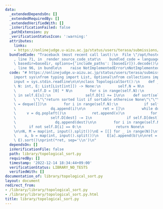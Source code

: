 ```yaml
---
data:
  _extendedDependsOn: []
  _extendedRequiredBy: []
  _extendedVerifiedWith: []
  _isVerificationFailed: false
  _pathExtension: py
  _verificationStatusIcon: ':warning:'
  attributes:
    links:
    - https://onlinejudge.u-aizu.ac.jp/status/users/terasa/submissions/1/GRL_4_B/judge/6940421/Python3
  bundledCode: "Traceback (most recent call last):\n  File \"/opt/hostedtoolcache/PyPy/3.7.13/x64/site-packages/onlinejudge_verify/documentation/build.py\"\
    , line 71, in _render_source_code_stat\n    bundled_code = language.bundle(stat.path,\
    \ basedir=basedir, options={'include_paths': [basedir]}).decode()\n  File \"/opt/hostedtoolcache/PyPy/3.7.13/x64/site-packages/onlinejudge_verify/languages/python.py\"\
    , line 96, in bundle\n    raise NotImplementedError\nNotImplementedError\n"
  code: "# https://onlinejudge.u-aizu.ac.jp/status/users/terasa/submissions/1/GRL_4_B/judge/6940421/Python3\n\
    import sys\nfrom typing import List, Optional\nfrom collections import deque\n\
    input = sys.stdin.readline\n\n\nclass TopologicalSort():\n    def __init__(self,\
    \ N: int, E: List[List[int]]) -> None:\n        self.N = N\n        self.E = E\n\
    \        self.D = [0] * N\n        for s in range(self.N):\n            for t\
    \ in self.E[s]:\n                self.D[t] += 1\n\n    def sort(self) -> Optional[List[int]]:\n\
    \        \"\"\"return sorted list if sortable othereise None\"\"\"\n        dq\
    \ = deque([])\n        for i in range(self.N):\n            if self.D[i] == 0:\n\
    \                dq.append(i)\n\n        ret = []\n        while dq:\n       \
    \     v = dq.popleft()\n            ret.append(v)\n            for dest in self.E[v]:\n\
    \                self.D[dest] -= 1\n                if self.D[dest] == 0:\n  \
    \                  dq.append(dest)\n\n        for i in range(self.N):\n      \
    \      if not self.D[i] == 0:\n                return None\n        return ret\n\
    \n\nN, M = map(int, input().split())\nE = [[] for _ in range(N)]\nfor _ in range(M):\n\
    \    a, b = map(int, input().split())\n    E[a].append(b)\n\nret = TopologicalSort(N,\
    \ E).sort()\nprint(*ret, sep='\\n')\n"
  dependsOn: []
  isVerificationFile: false
  path: library/topological_sort.py
  requiredBy: []
  timestamp: '2022-12-14 18:34:44+09:00'
  verificationStatus: LIBRARY_NO_TESTS
  verifiedWith: []
documentation_of: library/topological_sort.py
layout: document
redirect_from:
- /library/library/topological_sort.py
- /library/library/topological_sort.py.html
title: library/topological_sort.py
---
```

